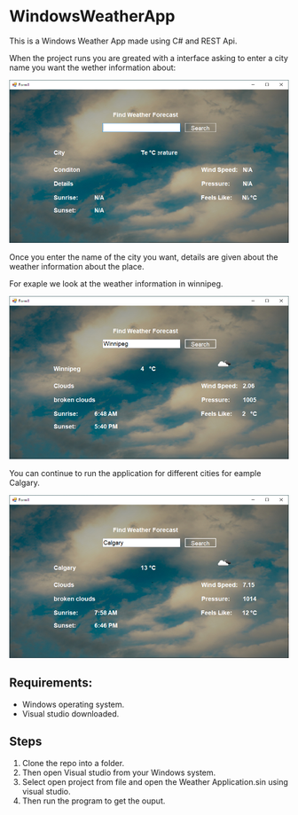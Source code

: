# WindowsWeatherApp
This is a Windows Weather App made using C# and REST Api.

When the project runs you are greated with a interface asking to enter a city name you want the wether information about: 

![Intro page](IMG1.PNG)

Once you enter the name of the city you want, details are given about the weather information about the place. 

For exaple we look at the weather information in winnipeg.

![Winnipeg's Weather info](IMG2.PNG)

You can continue to run the application for different cities for eample Calgary. 

![Calgary's Weather info](IMG3.PNG)

## Requirements: 

- Windows operating system. 
- Visual studio downloaded. 

## Steps

1. Clone the repo into a folder. 
2. Then open Visual studio from your Windows system. 
3. Select open project from file and open the Weather Application.sin using visual studio. 
4. Then run the program to get the ouput. 
